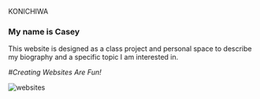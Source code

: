 KONICHIWA
### My name is Casey

This website is designed as a class project and personal space to describe my biography and a specific topic I am interested in. 

*#Creating Websites Are Fun!*

![websites](http://www.familytime.co.uk/images/sized/images/uploads/websites-558x237.jpg)

